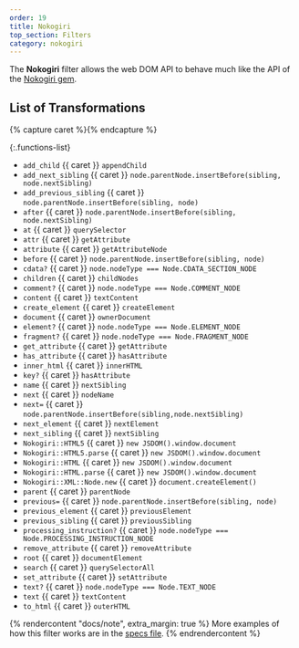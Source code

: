 ```yaml
---
order: 19
title: Nokogiri
top_section: Filters
category: nokogiri
---
```


The **Nokogiri** filter allows the web DOM API to behave much like the API of the [Nokogiri gem](https://nokogiri.org).

## List of Transformations

{% capture caret %}<sl-icon name="caret-right-fill"></sl-icon>{% endcapture %}

{:.functions-list}
* `add_child` {{ caret }} `appendChild`
* `add_next_sibling` {{ caret }} `node.parentNode.insertBefore(sibling, node.nextSibling)`
* `add_previous_sibling` {{ caret }} `node.parentNode.insertBefore(sibling, node)`
* `after` {{ caret }} `node.parentNode.insertBefore(sibling, node.nextSibling)`
* `at` {{ caret }} `querySelector`
* `attr` {{ caret }} `getAttribute`
* `attribute` {{ caret }} `getAttributeNode`
* `before` {{ caret }} `node.parentNode.insertBefore(sibling, node)`
* `cdata?` {{ caret }} `node.nodeType === Node.CDATA_SECTION_NODE`
* `children` {{ caret }} `childNodes`
* `comment?` {{ caret }} `node.nodeType === Node.COMMENT_NODE`
* `content` {{ caret }} `textContent`
* `create_element` {{ caret }} `createElement`
* `document` {{ caret }} `ownerDocument`
* `element?` {{ caret }} `node.nodeType === Node.ELEMENT_NODE`
* `fragment?` {{ caret }} `node.nodeType === Node.FRAGMENT_NODE`
* `get_attribute` {{ caret }} `getAttribute`
* `has_attribute` {{ caret }} `hasAttribute`
* `inner_html` {{ caret }} `innerHTML`
* `key?` {{ caret }} `hasAttribute`
* `name` {{ caret }} `nextSibling`
* `next` {{ caret }} `nodeName`
* `next=` {{ caret }} `node.parentNode.insertBefore(sibling,node.nextSibling)`
* `next_element` {{ caret }} `nextElement`
* `next_sibling` {{ caret }} `nextSibling`
* `Nokogiri::HTML5` {{ caret }} `new JSDOM().window.document`
* `Nokogiri::HTML5.parse` {{ caret }} `new JSDOM().window.document`
* `Nokogiri::HTML` {{ caret }} `new JSDOM().window.document`
* `Nokogiri::HTML.parse` {{ caret }} `new JSDOM().window.document`
* `Nokogiri::XML::Node.new` {{ caret }} `document.createElement()`
* `parent` {{ caret }} `parentNode`
* `previous=` {{ caret }} `node.parentNode.insertBefore(sibling, node)`
* `previous_element` {{ caret }} `previousElement`
* `previous_sibling` {{ caret }} `previousSibling`
* `processing_instruction?` {{ caret }} `node.nodeType === Node.PROCESSING_INSTRUCTION_NODE`
* `remove_attribute` {{ caret }} `removeAttribute`
* `root` {{ caret }} `documentElement`
* `search` {{ caret }} `querySelectorAll`
* `set_attribute` {{ caret }} `setAttribute`
* `text?` {{ caret }} `node.nodeType === Node.TEXT_NODE`
* `text` {{ caret }} `textContent`
* `to_html` {{ caret }} `outerHTML`

{% rendercontent "docs/note", extra_margin: true %}
More examples of how this filter works are in the [specs file](https://github.com/ruby2js/ruby2js/blob/master/spec/nokogiri_spec.rb).
{% endrendercontent %}